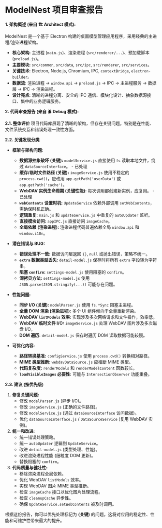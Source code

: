 # ModelNest 项目审查报告

**1. 架构概述 (来自 🏗️ Architect 模式):**

ModelNest 是一个基于 Electron 构建的桌面模型管理应用程序，采用经典的主进程/渲染进程架构。
*   **核心架构:** 主进程 (`main.js`)、渲染进程 (`src/renderer/...`)、预加载脚本 (`preload.js`)。
*   **主要模块:** `src/common`, `src/data`, `src/ipc`, `src/renderer`, `src/services`。
*   **关键技术:** Electron, Node.js, Chromium, IPC, `contextBridge`, `electron-builder`。
*   **数据流:** 渲染进程 -> `window.api` -> `preload.js` -> IPC -> 主进程服务 -> 数据层 -> IPC -> 渲染进程。
*   **设计亮点:** 清晰的进程分离、安全的 IPC 通信、模块化设计、抽象数据源接口、集中的业务逻辑服务。

**2. 代码审查报告 (来自 🪲 Debug 模式):**

**2.1. 整体评价**
项目代码库展现了清晰的架构，但存在关键问题，特别是在性能、文件系统交互和错误处理一致性方面。

**2.2. 关键发现分类**

*   **框架与架构问题:**
    *   **数据源抽象破坏 (关键):** `modelService.js` 直接使用 `fs` 读取本地文件，绕过 `dataSourceInterface`。  - 已处理
    *   **缓存/临时文件路径 (关键):** `imageService.js` 使用不稳定的 `process.cwd()`，应改用 `app.getPath('userData')` 或 `app.getPath('cache')`。
    *   **WebDAV 实例生命周期 (关键性能):** 每次调用都创建新实例，应复用。 - 已处理
    *   **`webContents` 设置时机:** `UpdateService` 依赖外部调用 `setWebContents`，需确保时机正确。
    *   **逻辑重复:** `main.js` 和 `updateService.js` 中重复的 `autoUpdater` 监听。
    *   **直接模块访问:** `appIPC.js` 直接访问 `imageCache`。
    *   **全局依赖 (渲染进程):** 渲染进程代码普遍依赖全局 `window.api` 和 `window.i18n`。

*   **潜在错误与 BUG:**
    *   **错误处理不一致:** 数据访问层返回 `{}`, `null` 或抛出错误，策略不统一。
    *   **`extra` 数据类型丢失:** `detail-model.js` 保存时将所有 `extra` 字段转为字符串。
    *   **阻塞 `confirm`:** `settings-model.js` 使用阻塞的 `confirm`。
    *   **深拷贝方法:** `settings-model.js` 使用 `JSON.parse(JSON.stringify(...))` 可能存在问题。

*   **性能问题:**
    *   **同步 I/O (关键):** `modelParser.js` 使用 `fs.*Sync` 阻塞主进程。
    *   **全量 DOM 渲染 (渲染进程):** 多个 UI 组件倾向于全量重新渲染。
    *   **WebDAV `listModels` 效率:** 实现涉及多次网络请求和文件操作，效率低。
    *   **WebDAV 临时文件 I/O:** `imageService.js` 处理 WebDAV 图片涉及多次磁盘 I/O。
    *   **DOM 遍历:** `detail-model.js` 保存时遍历 DOM 读取数据可能较慢。

*   **可优化内容:**
    *   **路径转换基准:** `configService.js` 使用 `process.cwd()` 转换相对路径。
    *   **MIME 类型推断:** `webdavDataSource.js` 应推断 MIME 类型。
    *   **代码复杂度:** `renderModels` 和 `renderModelContent` 函数较长。
    *   **`loadVisibleImages` 必要性:** 可能与 `IntersectionObserver` 功能重叠。

**2.3. 建议 (按优先级)**

1.  **修复关键问题:**
    *   修改 `modelParser.js` (异步 I/O)。
    *   修改 `imageService.js` (正确的文件路径)。
    *   修改 `modelService.js` (通过 `dataSourceInterface` 访问数据)。
    *   优化 `dataSourceInterface.js` / `DataSourceService` (复用 WebDAV 实例)。
2.  **统一和改进:**
    *   统一错误处理策略。
    *   统一 `autoUpdater` 逻辑到 `UpdateService`。
    *   改进 `detail-model.js` (类型处理、性能)。
    *   改进渲染进程性能 (细粒度 DOM 更新)。
    *   替换阻塞的 `confirm`。
3.  **代码质量与健壮性:**
    *   移除渲染进程全局依赖。
    *   优化 WebDAV `listModels` 效率。
    *   实现 WebDAV 图片 MIME 类型推断。
    *   检查 `imageCache` 接口以优化图片处理流程。
    *   检查 `cleanupCache` 异步性。
    *   确保 `UpdateService.setWebContents` 被及时调用。

根据这份报告，你可以优先处理标记为 **(关键)** 的问题，这将对应用的稳定性、性能和可维护性带来最大的提升。